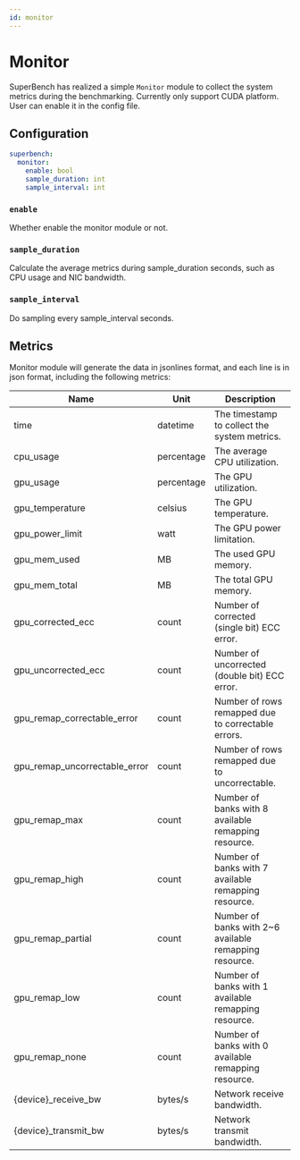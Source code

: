 ```yaml
---
id: monitor
---
```


# Monitor

SuperBench has realized a simple `Monitor` module to collect the system metrics during the benchmarking. Currently only support CUDA platform. User can enable it in the config file.

## Configuration

```yaml
superbench:
  monitor:
    enable: bool
    sample_duration: int
    sample_interval: int
```

### `enable`

Whether enable the monitor module or not.

### `sample_duration`

Calculate the average metrics during sample_duration seconds, such as CPU usage and NIC bandwidth.

### `sample_interval`

Do sampling every sample_interval seconds.

## Metrics

Monitor module will generate the data in jsonlines format, and each line is in json format, including the following metrics:

| Name                              | Unit       | Description                                                 |
|-----------------------------------|------------|-------------------------------------------------------------|
| time                              | datetime   | The timestamp to collect the system metrics.                |
| cpu_usage                         | percentage | The average CPU utilization.                                |
| gpu_usage                         | percentage | The GPU utilization.                                        |
| gpu_temperature                   | celsius    | The GPU temperature.                                        |
| gpu_power_limit                   | watt       | The GPU power limitation.                                   |
| gpu_mem_used                      | MB         | The used GPU memory.                                        |
| gpu_mem_total                     | MB         | The total GPU memory.                                       |
| gpu_corrected_ecc                 | count      | Number of corrected (single bit) ECC error.                 |
| gpu_uncorrected_ecc               | count      | Number of uncorrected (double bit) ECC error.               |
| gpu_remap_correctable_error       | count      | Number of rows remapped due to correctable errors.          |
| gpu_remap_uncorrectable_error     | count      | Number of rows remapped due to uncorrectable.               |
| gpu_remap_max                     | count      | Number of banks with 8 available remapping resource.        |
| gpu_remap_high                    | count      | Number of banks with 7 available remapping resource.        |
| gpu_remap_partial                 | count      | Number of banks with 2~6 available remapping resource.      |
| gpu_remap_low                     | count      | Number of banks with 1 available remapping resource.        |
| gpu_remap_none                    | count      | Number of banks with 0 available remapping resource.        |
| {device}_receive_bw               | bytes/s    | Network receive bandwidth.                                  |
| {device}_transmit_bw              | bytes/s    | Network transmit bandwidth.                                 |
